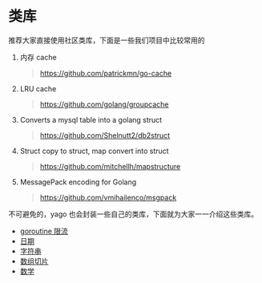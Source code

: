 # 类库
推荐大家直接使用社区类库，下面是一些我们项目中比较常用的
1. 内存 cache
    >https://github.com/patrickmn/go-cache
2. LRU cache
    >https://github.com/golang/groupcache
3. Converts a mysql table into a golang struct
    >https://github.com/Shelnutt2/db2struct
4. Struct copy to struct, map convert into struct
    >https://github.com/mitchellh/mapstructure
5. MessagePack encoding for Golang
    >https://github.com/vmihailenco/msgpack


不可避免的，yago 也会封装一些自己的类库，下面就为大家一一介绍这些类库。

* [goroutine 限流](/library/sema.md)
* [日期](/library/date.md)
* [字符串](/library/str.md)
* [数组切片](/library/arr.md)
* [数学](/library/math.md)
